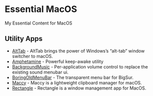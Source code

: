 # Essential MacOS
My Essential Content for MacOS

## Utility Apps
* [AltTab](https://github.com/lwouis/alt-tab-macos) - AltTab brings the power of Windows’s “alt-tab” window switcher to macOS.
* [Amphetamine](https://apps.apple.com/us/app/amphetamine/id937984704?mt=12) - Powerful keep-awake utility 
* [BackgroundMusic](https://github.com/kyleneideck/BackgroundMusic) - Per-application volume control to replace the existing sound menubar ui.
* [BoringOldMenuBar](https://www.publicspace.net/BoringOldMenuBar/) - The transparent menu bar for BigSur.
* [Maccy](https://github.com/p0deje/Maccy) - Maccy is a lightweight clipboard manager for macOS.
* [Rectangle](https://github.com/rxhanson/Rectangle) - Rectangle is a window management app for MacOS.
